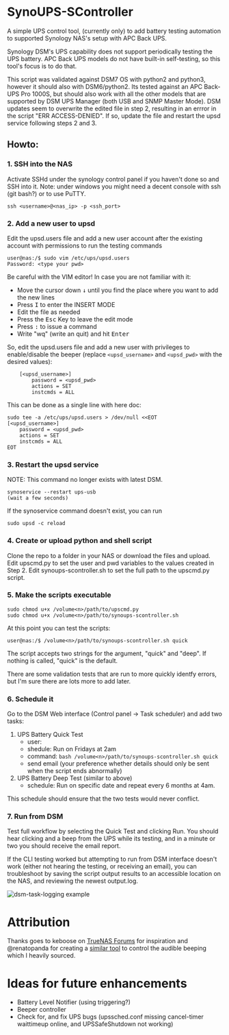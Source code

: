 # SynoUPS-SController
A simple UPS control tool, (currently only) to add battery testing automation to supported Synology NAS's setup with APC Back UPS.

Synology DSM's UPS capability does not support periodically testing the UPS battery. APC Back UPS models do not have built-in self-testing, so this tool's focus is to do that. 

This script was validated against DSM7 OS with python2 and python3, however it should also with DSM6/python2. Its tested against an APC Back-UPS Pro 1000S, but should also work with all the other models that are supported by DSM UPS Manager (both USB and SNMP Master Mode). DSM updates seem to overwrite the edited file in step 2, resulting in an errror in the script "ERR ACCESS-DENIED". If so, update the file and restart the upsd service following steps 2 and 3. 

## Howto:

### 1. SSH into the NAS
Activate SSHd under the synology control panel if you haven't done so and SSH into it. Note: under windows you might need a decent console with ssh (git bash?) or to use PuTTY.
```shell
ssh <username>@<nas_ip> -p <ssh_port>
```

### 2. Add a new user to upsd
Edit the upsd.users file and add a new user account after the existing account with permissions to run the testing commands
```shell
user@nas:/$ sudo vim /etc/ups/upsd.users
Password: <type your pwd>
```

Be careful with the VIM editor! In case you are not familiar with it:
* Move the cursor down <kbd>&#8595;</kbd> until you find the place where you want to add the new lines
* Press <kbd>I</kbd> to enter the INSERT MODE
* Edit the file as needed
* Press the <kbd>Esc</kbd> Key to leave the edit mode
* Press <kbd>:</kbd> to issue a command
* Write "wq" (write an quit) and hit <kbd>Enter</kbd>

So, edit the upsd.users file and add a new user with privileges to enable/disable the beeper (replace `<upsd_username>` and `<upsd_pwd>` with the desired values):
```shell
    [<upsd_username>]
        password = <upsd_pwd>
        actions = SET
        instcmds = ALL
```
This can be done as a single line with here doc: 
```shell
sudo tee -a /etc/ups/upsd.users > /dev/null <<EOT
[<upsd_username>]
    password = <upsd_pwd>
    actions = SET
    instcmds = ALL
EOT
```

### 3. Restart the upsd service
NOTE: This command no longer exists with latest DSM. 
```shell
synoservice --restart ups-usb
(wait a few seconds)
```

If the synoservice command doesn't exist, you can run
```shell
sudo upsd -c reload
```

### 4. Create or upload python and shell script
Clone the repo to a folder in your NAS or download the files and upload. 
Edit upscmd.py to set the user and pwd variables to the values created in Step 2.
Edit synoups-scontroller.sh to set the full path to the upscmd.py script. 

### 5. Make the scripts executable
```shell
sudo chmod u+x /volume<n>/path/to/upscmd.py
sudo chmod u+x /volume<n>/path/to/synoups-scontroller.sh
```

At this point you can test the scripts:
```shell
user@nas:/$ /volume<n>/path/to/synoups-scontroller.sh quick
```
The script accepts two strings for the argument, "quick" and "deep".  If nothing is called, "quick" is the default. 

There are some validation tests that are run to more quickly identfy errors, but I'm sure there are lots more to add later. 

### 6. Schedule it
Go to the DSM Web interface (Control panel -> Task scheduler) and add two tasks:
1. UPS Battery Quick Test
    - user: <ssh user with permissions to execute as setup in the previous steps>
    - shedule: Run on Fridays at 2am
    - command: `bash /volume<n>/path/to/synoups-scontroller.sh quick`
    - send email (your preference whether details should only be sent when the script ends abnormally)
2. UPS Battery Deep Test (similar to above)
    - schedule: Run on specific date and repeat every 6 months at 4am. 

This schedule should ensure that the two tests would never conflict. 

### 7. Run from DSM
Test full workflow by selecting the Quick Test and clicking Run. You should hear clicking and a beep from the UPS while its testing, and in a minute or two you should receive the email report. 

If the CLI testing worked but attempting to run from DSM interface doesn't work (either not hearing the testing, or receiving an email), you can troubleshoot by saving the script output results to an accessible location on the NAS, and reviewing the newest output.log. 

![dsm-task-logging example](https://d1nl0vjdid2hrd.cloudfront.net/syno-debug1.jpeg)


# Attribution

Thanks goes to keboose on [TrueNAS Forums](https://www.truenas.com/community/threads/is-there-a-better-way-to-poll-my-ups-for-self-test-status.75854/#post-532999) for inspiration and @renatopanda for creating a [similar tool](https://github.com/renatopanda/synology-nas-beeper) to control the audible beeping which I heavily sourced. 

    
# Ideas for future enhancements 
- Battery Level Notifier (using triggering?)
- Beeper controller
- Check for, and fix UPS bugs (upssched.conf missing cancel-timer waittimeup online, and UPSSafeShutdown not working)
